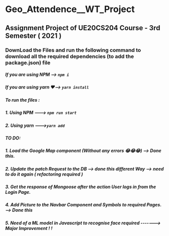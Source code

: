 # Geo_Attendence__WT_Project
## Assignment Project of UE20CS204 Course - 3rd Semester ( 2021 )

### DownLoad the Files and run the following command to download all the required dependencies (to add the package.json) file

##### If you are using NPM --> `npm i`
##### If you are using yarn ❤️--> `yarn install`


##### To run the files :
##### 1. Using NPM ---> `npm run start`
##### 2. Using yarn --->`yarn add`


##### TO DO:
##### 1. Load the Google Map component (Without any errors 😂😂😂) --> Done this.
##### 2. Update the patch Request to the DB --> done this different Way --> need to do it again ( refactoring required )
##### 3. Get the response of Mongoose after the action User logs in from the Login Page.
##### 4. Add Picture to the Navbar Component and Symbols to required Pages. --> Done this
##### 5. Need of a ML model in Javascript to recognise face required -------> Major Improvement ! !  

